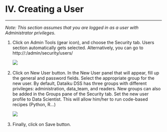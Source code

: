 # IV. Creating a User

---

_Note: This section assumes that you are logged in as a user with Administrator privileges._

1. Click on Admin Tools (gear icon), and choose the Security tab. Users section automatically gets selected. Alternatively, you can go to http://<dataikuhost>:<port>/admin/security/users/

    ![](/assets/user_1.png)
    &nbsp;

2. Click on New User button. In the New User panel that will appear, fill up the general and password fields. Select the appropriate group for the new user. By default, Dataiku DSS has three groups with different privileges: administration, data_team, and readers. New groups can also be added in the Groups pane of the Security tab. Set the new user profile to Data Scientist. This will allow him/her to run code-based recipes (Python, R…) 

    ![](/assets/user_2.png)
    &nbsp;
    
3. Finally, click on Save button.
